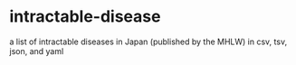 # intractable-disease
a list of intractable diseases in Japan (published by the MHLW) in csv, tsv, json, and yaml
